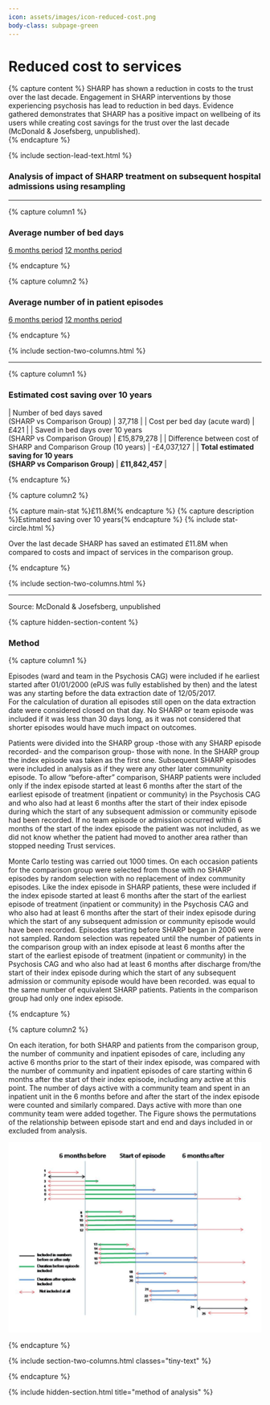 ```yaml
---
icon: assets/images/icon-reduced-cost.png
body-class: subpage-green
---
```


# Reduced cost to services

{% capture content %}
SHARP has shown a reduction in costs to the trust over the last decade. Engagement in SHARP 
interventions by those experiencing psychosis has lead to reduction in bed days. Evidence 
gathered demonstrates that SHARP has a positive impact on wellbeing of its users while creating 
cost savings for the trust over the last decade (McDonald & Josefsberg, unpublished).  
{% endcapture %}

{% include section-lead-text.html %}


### Analysis of impact of SHARP treatment on subsequent hospital admissions using resampling

<hr />











{% capture column1 %}

### Average number of bed days

<div id="chart-bed-days" class="chart chart-type-bar" data='
{
  "bindto": "#chart-bed-days",
  "padding": {
	  "top": 60,
	  "bottom": 10
  },
  "data": {  
    "columns": [
		["before", 84401, 66295],
		["after", 25505, 35070]
    ],
    "type": "bar",
    "labels": true,
	"names": {
		"before": "6 months BEFORE first episode",
		"after": "6 months AFTER first episode"
	}
  },
  "data_12": {  
    "columns": [
		["before", 119806, 88402],
		["after", 99376, 105690]
    ],
    "type" : "bar",
    "labels": true,
	"names": {
		"before": "12 months BEFORE first episode",
		"after": "12 months AFTER first episode"
	}
  },
  "axis": {
	  "x": {
	    "type": "category",
	    "categories": ["SHARP", "Comparison group"]
	  },
	  "y": {
	    "show": false
	  }
  },
  "color": {
		"pattern": ["#ffffff","#155b8b", "#ffffff","#155b8b",  "#e1007f", "#6ba025", "#d62728",  "#ffcd34", "#a2d4f7", "#ff9896", "#9467bd"]
	},
	"transition": {
		"duration": 1500
	},
	"size": {
    "height": 400
	},
	"legend": {
	  "position": "inset",
		"inset": {
	    "anchor": "top-left",
	    "x": -5,
	    "y": -60,
	    "step": 3
		}
  },
  "tooltip": {
	  "show": false
  },
  "interaction": {
	  "enabled": false
  },
	"grid": {
    "y": {
	    "show": true
    }
	}
}
'></div>

<div class="button-group">
	<a class="btn btn-data-toggler" data-chart="#chart-bed-days" data-set="data" href="#">6 months period</a> 
	<a class="btn btn-data-toggler" data-chart="#chart-bed-days" data-set="data_12" href="#">12 months period</a> 
</div>

{% endcapture %}










{% capture column2 %}

### Average number of in patient episodes 

<div id="chart-episodes" class="chart chart-type-bar" data='
{
  "bindto": "#chart-episodes",
  "padding": {
	  "top": 60,
	  "bottom": 10
  },
  "data": {  
    "columns": [
		["before", 370, 331],
		["after", 180, 275]
    ],
    "type": "bar",
    "labels": true,
	"names": {
		"before": "6 months BEFORE first episode",
		"after": "6 months AFTER first episode"
	}
  },
  "data_12": {  
    "columns": [
		["before", 461, 396],
		["after", 319, 366]
    ],
    "type" : "bar",
    "labels": true,
	"names": {
		"before": "12 months BEFORE first episode",
		"after": "12 months AFTER first episode"
	}
  },
  "axis": {
	  "x": {
	    "type": "category",
	    "categories": ["SHARP", "Comparison group"]
	  },
	  "y": {
	    "show": false
	  }
  },
  "color": {
		"pattern": ["#ffffff","#155b8b", "#ffffff","#155b8b",  "#e1007f", "#6ba025", "#d62728",  "#ffcd34", "#a2d4f7", "#ff9896", "#9467bd"]
	},
	"transition": {
		"duration": 1500
	},
	"size": {
    "height": 400
	},
	"legend": {
	  "position": "inset",
		"inset": {
	    "anchor": "top-left",
	    "x": -5,
	    "y": -60,
	    "step": 3
		}
  },
  "tooltip": {
	  "show": false
  },
  "interaction": {
	  "enabled": false
  },
	"grid": {
    "y": {
	    "show": true
    }
	}
}
'></div>

<div class="button-group">
	<a class="btn btn-data-toggler" data-chart="#chart-episodes" data-set="data" href="#">6 months period</a> 
	<a class="btn btn-data-toggler" data-chart="#chart-episodes" data-set="data_12" href="#">12 months period</a> 
</div>

{% endcapture %}


{% include section-two-columns.html %}






<hr />












{% capture column1 %}

### Estimated cost saving over 10 years

| Number of bed days saved <br /> (SHARP vs Comparison Group)				| 37,718			|
| Cost per bed day (acute ward)												| £421				|
| Saved in bed days over 10 years <br />(SHARP vs Comparison Group)			| £15,879,278		|
| Difference between cost of SHARP and Comparison Group (10 years)			| -£4,037,127		|
| **Total estimated saving for 10 years <br />(SHARP vs Comparison Group)**	| **£11,842,457**	|

{% endcapture %}










{% capture column2 %}
<br />

{% capture main-stat %}£11.8M{% endcapture %}
{% capture description %}Estimated saving over 10 years{% endcapture %}
{% include stat-circle.html %}

Over the last decade SHARP has saved an estimated £11.8M when compared to costs and impact of services in the comparison group.

{% endcapture %}


{% include section-two-columns.html %}






<hr />


<p class="source">Source: McDonald & Josefsberg, unpublished</p>












{% capture hidden-section-content %}

### Method

{% capture column1 %}


Episodes (ward and team in the Psychosis CAG) were included if he earliest started after 01/01/2000 (ePJS was fully 
established by then) and the latest was any starting before the data extraction date of 12/05/2017.  
For the calculation of duration all episodes still open on the data extraction date were considered closed on that day. 
No SHARP or team episode was included if it was less than 30 days long, as it was not considered that shorter 
episodes would have much impact on outcomes.

Patients were divided into the SHARP group -those with any SHARP episode recorded- and the comparison group- those with none. 
In the SHARP group the index episode was taken as the first one. Subsequent SHARP episodes were included in analysis as 
if they were any other later community episode.  To allow  “before-after” comparison, SHARP patients were included only 
if the index episode started at least 6 months after the start of the earliest episode of treatment (inpatient or community) 
in the Psychosis CAG and who also had at least 6 months after the start of their index episode during which the start of 
any subsequent admission or community episode had been recorded.  If no team episode or admission occurred within 6 months 
of the start of the index episode the patient was not included, as we did not know whether the patient had moved to another 
area rather than stopped needing Trust services.

Monte Carlo testing was carried out 1000 times. On each occasion patients for the comparison group were selected from those with no 
SHARP episodes by random selection with no replacement of index community episodes.  Like the index episode in SHARP 
patients, these were included if the index episode started at least 6 months after the start of the earliest episode 
of treatment (inpatient or community) in the Psychosis CAG and who also had at least 6 months after the start of their 
index episode during which the start of any subsequent admission or community episode would have been recorded. 
Episodes starting before SHARP began in 2006 were not sampled. Random selection was repeated until the number of 
patients in the comparison group with an index episode at least 6 months after the start of the earliest episode of treatment 
(inpatient or community) in the Psychosis CAG and who also had at least 6 months after discharge from/the start of their 
index episode during which the start of any subsequent admission or community episode would have been recorded. 
was equal to the same number of equivalent SHARP patients. Patients in the comparison group had only one index episode.


{% endcapture %}



{% capture column2 %}

On each iteration, for both SHARP and patients from the comparison group, the number of community and inpatient episodes of care, 
including any active 6 months prior to the start of their index episode, was compared with the number of community and 
inpatient episodes of care starting within 6 months after the start of their index episode, including any active at this point. 
The number of days active with a community team and spent in an inpatient unit in the 6 months before and after the start 
of the index episode were counted and similarly compared.   Days active with more than one community team were added together. 
The Figure shows the permutations of the relationship between episode start and end and days included in or excluded from analysis.

![Method](assets/images/method-figure.gif "Method") 

{% endcapture %}



{% include section-two-columns.html classes="tiny-text" %}

{% endcapture %}

{% include hidden-section.html title="method of analysis" %}




